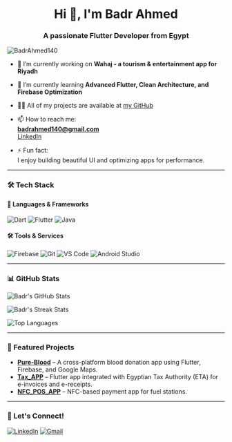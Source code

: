 <h1 align="center">Hi 👋, I'm Badr Ahmed</h1>
<h3 align="center">A passionate Flutter Developer from Egypt</h3>

<p align="left">
  <img src="https://komarev.com/ghpvc/?username=BadrAhmed140&label=Profile%20views&color=0e75b6&style=flat" alt="BadrAhmed140" />
</p>

- 🔭 I’m currently working on **Wahaj - a tourism & entertainment app for Riyadh**

- 🌱 I’m currently learning **Advanced Flutter, Clean Architecture, and Firebase Optimization**

- 👨‍💻 All of my projects are available at [my GitHub](https://github.com/BadrAhmed140)

- 📫 How to reach me:  
  **badrahmed140@gmail.com**  
  [LinkedIn](https://www.linkedin.com/in/badrahmed140)

- ⚡ Fun fact:  
  I enjoy building beautiful UI and optimizing apps for performance.

---

### 🛠️ Tech Stack

#### 🚀 Languages & Frameworks
![Dart](https://img.shields.io/badge/Dart-0175C2?style=for-the-badge&logo=dart&logoColor=white)
![Flutter](https://img.shields.io/badge/Flutter-02569B?style=for-the-badge&logo=flutter&logoColor=white)
![Java](https://img.shields.io/badge/Java-ED8B00?style=for-the-badge&logo=java&logoColor=white)

#### 🛠️ Tools & Services
![Firebase](https://img.shields.io/badge/Firebase-FFCA28?style=for-the-badge&logo=firebase&logoColor=black)
![Git](https://img.shields.io/badge/Git-F05032?style=for-the-badge&logo=git&logoColor=white)
![VS Code](https://img.shields.io/badge/VS_Code-007ACC?style=for-the-badge&logo=visual-studio-code&logoColor=white)
![Android Studio](https://img.shields.io/badge/Android_Studio-3DDC84?style=for-the-badge&logo=android-studio&logoColor=white)

---

### 📊 GitHub Stats

<p align="left">
  <img src="https://github-readme-stats.vercel.app/api?username=BadrAhmed140&show_icons=true&theme=tokyonight" alt="Badr's GitHub Stats" />
</p>

<p align="left">
  <img src="https://github-readme-streak-stats.herokuapp.com/?user=BadrAhmed140&theme=tokyonight" alt="Badr's Streak Stats" />
</p>

<p align="left">
  <img src="https://github-readme-stats.vercel.app/api/top-langs/?username=BadrAhmed140&layout=compact&theme=tokyonight" alt="Top Languages" />
</p>

---

### 📱 Featured Projects

- [**Pure-Blood**](https://github.com/BadrAhmed140/Pure-Blood) – A cross-platform blood donation app using Flutter, Firebase, and Google Maps.  
- [**Tax_APP**](https://github.com/BadrAhmed140/Flexe_Tax_APP) – Flutter app integrated with Egyptian Tax Authority (ETA) for e-invoices and e-receipts.  
- [**NFC_POS_APP**](https://github.com/BadrAhmed140/nfc-pos-showcase) – NFC-based payment app for fuel stations.

---

### 💬 Let's Connect!
[![LinkedIn](https://img.shields.io/badge/LinkedIn-Connect-blue?style=for-the-badge&logo=linkedin)](https://www.linkedin.com/in/badrahmed140)
[![Gmail](https://img.shields.io/badge/Gmail-Contact-red?style=for-the-badge&logo=gmail)](mailto:badrahmed140@gmail.com)


